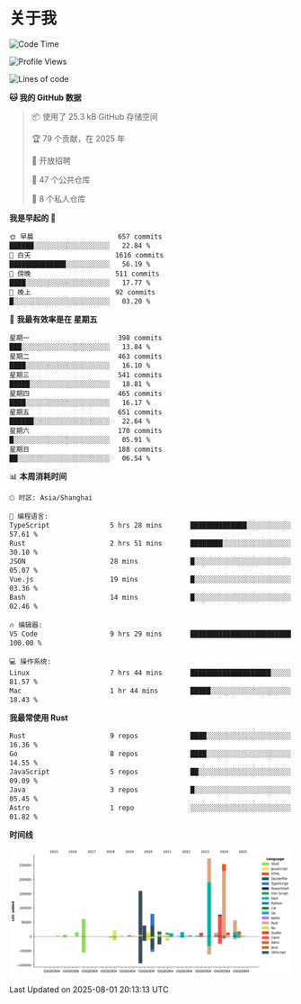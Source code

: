 # 关于我

<!--START_SECTION:waka-->
![Code Time](http://img.shields.io/badge/Code%20Time-4%2C008%20hrs%2015%20mins-blue)

![Profile Views](http://img.shields.io/badge/%E4%B8%AA%E4%BA%BA%E8%B5%84%E6%96%99%E8%A7%82%E7%9C%8B%E6%AC%A1%E6%95%B0-0-blue)

![Lines of code](https://img.shields.io/badge/%E4%BB%8E%E3%80%8CHello%20World%E3%80%8D%E8%B5%B7%E6%88%91%E5%B7%B2%E7%BB%8F%E5%86%99%E4%BA%86-1.2%20million%20%E8%A1%8C%E4%BB%A3%E7%A0%81-blue)

**🐱 我的 GitHub 数据** 

> 📦  使用了 25.3 kB GitHub 存储空间 
 > 
> 🏆 79 个贡献，在 2025 年
 > 
> 💼 开放招聘
 > 
> 📜 47 个公共仓库 
 > 
> 🔑 8 个私人仓库 
 > 
**我是早起的 🐤** 

```text
🌞 早晨                     657 commits         ██████░░░░░░░░░░░░░░░░░░░   22.84 % 
🌆 白天                     1616 commits        ██████████████░░░░░░░░░░░   56.19 % 
🌃 傍晚                     511 commits         ████░░░░░░░░░░░░░░░░░░░░░   17.77 % 
🌙 晚上                     92 commits          █░░░░░░░░░░░░░░░░░░░░░░░░   03.20 % 
```
📅 **我最有效率是在 星期五** 

```text
星期一                      398 commits         ███░░░░░░░░░░░░░░░░░░░░░░   13.84 % 
星期二                      463 commits         ████░░░░░░░░░░░░░░░░░░░░░   16.10 % 
星期三                      541 commits         █████░░░░░░░░░░░░░░░░░░░░   18.81 % 
星期四                      465 commits         ████░░░░░░░░░░░░░░░░░░░░░   16.17 % 
星期五                      651 commits         ██████░░░░░░░░░░░░░░░░░░░   22.64 % 
星期六                      170 commits         █░░░░░░░░░░░░░░░░░░░░░░░░   05.91 % 
星期日                      188 commits         ██░░░░░░░░░░░░░░░░░░░░░░░   06.54 % 
```


📊 **本周消耗时间** 

```text
🕑︎ 时区: Asia/Shanghai

💬 编程语言: 
TypeScript               5 hrs 28 mins       ██████████████░░░░░░░░░░░   57.61 % 
Rust                     2 hrs 51 mins       ████████░░░░░░░░░░░░░░░░░   30.10 % 
JSON                     28 mins             █░░░░░░░░░░░░░░░░░░░░░░░░   05.07 % 
Vue.js                   19 mins             █░░░░░░░░░░░░░░░░░░░░░░░░   03.36 % 
Bash                     14 mins             █░░░░░░░░░░░░░░░░░░░░░░░░   02.46 % 

🔥 编辑器: 
VS Code                  9 hrs 29 mins       █████████████████████████   100.00 % 

💻 操作系统: 
Linux                    7 hrs 44 mins       ████████████████████░░░░░   81.57 % 
Mac                      1 hr 44 mins        █████░░░░░░░░░░░░░░░░░░░░   18.43 % 
```

**我最常使用 Rust** 

```text
Rust                     9 repos             ████░░░░░░░░░░░░░░░░░░░░░   16.36 % 
Go                       8 repos             ████░░░░░░░░░░░░░░░░░░░░░   14.55 % 
JavaScript               5 repos             ██░░░░░░░░░░░░░░░░░░░░░░░   09.09 % 
Java                     3 repos             █░░░░░░░░░░░░░░░░░░░░░░░░   05.45 % 
Astro                    1 repo              ░░░░░░░░░░░░░░░░░░░░░░░░░   01.82 % 
```



**时间线**

![Lines of Code chart](https://raw.githubusercontent.com/catusax/catusax/master/assets/bar_graph.png)


 Last Updated on 2025-08-01 20:13:13 UTC
<!--END_SECTION:waka-->
